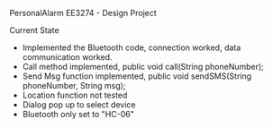 PersonalAlarm
EE3274 - Design Project

Current State
- Implemented the Bluetooth code, connection worked, data communication worked.
- Call method implemented, public void call(String phoneNumber);
- Send Msg function implemented, public void sendSMS(String phoneNumber, String msg);
- Location function not tested
- Dialog pop up to select device
- Bluetooth only set to "HC-06"

